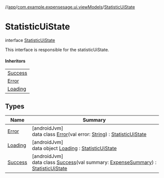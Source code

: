 //[app](../../../index.md)/[com.example.expensesage.ui.viewModels](../index.md)/[StatisticUiState](index.md)

# StatisticUiState

interface [StatisticUiState](index.md)

This interface is responsible for the statisticUiState.

#### Inheritors

| |
|---|
| [Success](-success/index.md) |
| [Error](-error/index.md) |
| [Loading](-loading/index.md) |

## Types

| Name | Summary |
|---|---|
| [Error](-error/index.md) | [androidJvm]<br>data class [Error](-error/index.md)(val error: [String](https://kotlinlang.org/api/latest/jvm/stdlib/kotlin/-string/index.html)) : [StatisticUiState](index.md) |
| [Loading](-loading/index.md) | [androidJvm]<br>data object [Loading](-loading/index.md) : [StatisticUiState](index.md) |
| [Success](-success/index.md) | [androidJvm]<br>data class [Success](-success/index.md)(val summary: [ExpenseSummary](../../com.example.expensesage.ui.utils/-expense-summary/index.md)) : [StatisticUiState](index.md) |
